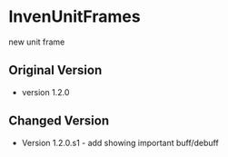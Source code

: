 # InvenUnitFrames
new unit frame

## Original Version
- version 1.2.0

## Changed Version
- Version 1.2.0.s1 - add showing important buff/debuff
